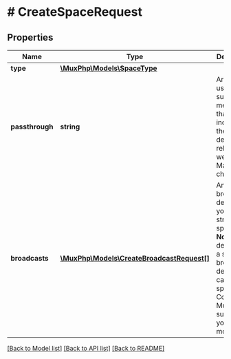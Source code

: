 # # CreateSpaceRequest

## Properties

Name | Type | Description | Notes
------------ | ------------- | ------------- | -------------
**type** | [**\MuxPhp\Models\SpaceType**](SpaceType.md) |  | [optional]
**passthrough** | **string** | Arbitrary user-supplied metadata that will be included in the space details and related webhooks. Max: 255 characters. | [optional]
**broadcasts** | [**\MuxPhp\Models\CreateBroadcastRequest[]**](CreateBroadcastRequest.md) | An array of broadcast destinations you want to stream the space to. **Note:** By default only a single broadcast destination can be specified. Contact Mux support if you need more. | [optional]

[[Back to Model list]](../../README.md#models) [[Back to API list]](../../README.md#endpoints) [[Back to README]](../../README.md)
